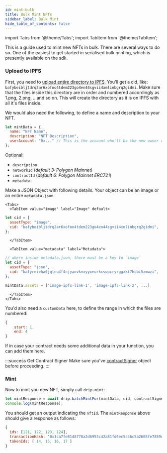 ```yaml
---
id: mint-bulk
title: Bulk Mint NFTs
sidebar_label: Bulk Mint
hide_table_of_contents: false
---
```


import Tabs from '@theme/Tabs';
import TabItem from '@theme/TabItem';

This is a guide used to mint new NFTs in bulk.
There are several ways to do so. One of the easiest to get started in serialised bulk minting, which is presently available on the sdk.

### Upload to IPFS

First, you need to [upload entire directory to IPFS](/guide/nft/storage/upload#upload-directory). You'll get a cid, like: `bafybeibljtdrq2ar6xofoo4tdem223go4en44sgvii4xmlinbgrq2gidmi`. Make sure that the files inside this directory are in order and numbered accordingly as 1.png, 2.png, ...and so on. This will create the directory as it is on IPFS with all it's files inside.

We would also need the following, to define a name and description to your NFT.

```js
let mintData = {
  name: "NFT Name",
  description: "NFT Description",
  userAccount: "0x..." // This is the account who'll be the new owner of these NFTs. If it's you yourself, put here your public account address.
};
```

Optional:

- `description`
- `networkId` (_default 3: Polygon Mainnet_)
- `contractId` (_default 6: Polygon Mainnet ERC721_)
- `metadata`

Make a JSON Object with following details. Your object can be an image or an entire `metadata.json`.

```mdx-code-block
<Tabs>
  <TabItem value="image" label="Image" default>
```

```js
let cid = {
  assetType: "image",
  cid: "bafybeibljtdrq2ar6xofoo4tdem223go4en44sgvii4xmlinbgrq2gidmi",
};
```

```mdx-code-block
  </TabItem>

  <TabItem value="metadata" label="Metadata">
```

```js
// where inside metadata.json, there must be a key to `image`
let cid = {
  assetType: "json",
  cid: "bafyreieha6jqtnu4f4njyaovknxyyxeurkcsopcryrggxkt7hcbi5zmwzi",
};

mintData.assets = ['image-ipfs-link-1', 'image-ipfs-link-2', ...]
```

```mdx-code-block
  </TabItem>
</Tabs>
```

You'd also need a `customData` here, to define the range in which the files are numbered:

```js
{
    start: 1,
    end: 4
}
```

If in case your contract needs some additional data in your function, you can add them here.

:::success Get Contract Signer
Make sure you've [contractSigner](/sdk/js/init#contract-client) object before proceeding.
:::

### Mint

Now to mint you new NFT, simply call `drip.mint`:

```js
let mintResponse = await drip.batchMintFor(mintData, cid, contractSigner, customData);
console.log(mintResponse);
```

You should get an output indicating the `nftId`. The `mintResponse` above should give a response as follows:

```js
{
  ids: [121, 122, 123, 124],
  transactionHash: '0x1ca7fe8148778a2d6953c42a81fd6ec5c46c5a2668fe7859dae72f7d42aa1ff0',
  tokenIds: [ 14, 15, 16, 17 ]
}
```
